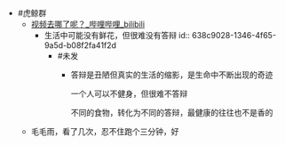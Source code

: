 - #虎鲸群
	- [视频去哪了呢？_哔哩哔哩_bilibili](https://www.bilibili.com/video/BV1444y1Q7ox)
		- 生活中可能没有鲜花，但很难没有答辩
		  id:: 638c9028-1346-4f65-9a5d-b08f2fa41f2d
			- #未发
				- 答辩是丑陋但真实的生活的缩影，是生命中不断出现的奇迹
				  
				  一个人可以不健身，但很难不答辩
				  
				  不同的食物，转化为不同的答辩，最健康的往往也不是香的
	- 毛毛雨，看了几次，忍不住跑个三分钟，好